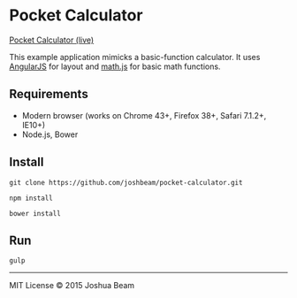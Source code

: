 # Pocket Calculator

<a href="https://pocket-calculator.herokuapp.com">Pocket Calculator (live)</a>

This example application mimicks a basic-function calculator. It uses <a href="https://angularjs.org/">AngularJS</a> for layout and <a href="http://mathjs.org/">math.js</a> for basic math functions.

## Requirements

- Modern browser (works on Chrome 43+, Firefox 38+, Safari 7.1.2+, IE10+)
- Node.js, Bower

## Install

```
git clone https://github.com/joshbeam/pocket-calculator.git

npm install

bower install
```

## Run

```
gulp
```

<hr>

MIT License &copy; 2015 Joshua Beam